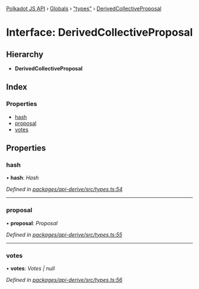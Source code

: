 [Polkadot JS API](../README.md) › [Globals](../globals.md) › ["types"](../modules/_types_.md) › [DerivedCollectiveProposal](_types_.derivedcollectiveproposal.md)

# Interface: DerivedCollectiveProposal

## Hierarchy

* **DerivedCollectiveProposal**

## Index

### Properties

* [hash](_types_.derivedcollectiveproposal.md#hash)
* [proposal](_types_.derivedcollectiveproposal.md#proposal)
* [votes](_types_.derivedcollectiveproposal.md#votes)

## Properties

###  hash

• **hash**: *Hash*

*Defined in [packages/api-derive/src/types.ts:54](https://github.com/polkadot-js/api/blob/9e681c066/packages/api-derive/src/types.ts#L54)*

___

###  proposal

• **proposal**: *Proposal*

*Defined in [packages/api-derive/src/types.ts:55](https://github.com/polkadot-js/api/blob/9e681c066/packages/api-derive/src/types.ts#L55)*

___

###  votes

• **votes**: *Votes | null*

*Defined in [packages/api-derive/src/types.ts:56](https://github.com/polkadot-js/api/blob/9e681c066/packages/api-derive/src/types.ts#L56)*
